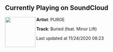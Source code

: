 ## Currently Playing on SoundCloud

[<img align="left" width="100" src="https://i1.sndcdn.com/artworks-3Iynp8MPf2pXKk8I-PhzNKQ-t50x50.jpg">](https://soundcloud.com/whoispurge/buried)

**Artist**: PURGE 

**Track**: Buried (feat. Minor Lift)

Last updated at 11/24/2020 08:23
